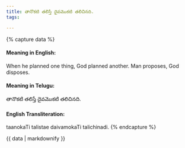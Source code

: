 ```yaml
---
title: తానొకటి తలిస్తే దైవమొకటి తలిచినది.
tags:

---
```


{% capture data %}
#### Meaning in English:
When he planned one thing, God planned another.
Man proposes, God disposes.

#### Meaning in Telugu:
తానొకటి తలిస్తే దైవమొకటి తలిచినది.

#### English Transliteration:
taanokaTi talistae daivamokaTi talichinadi.
{% endcapture %}

<div class="notice">{{ data | markdownify }}</div>


